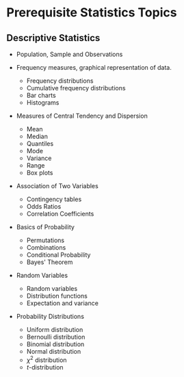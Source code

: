 # Prerequisite Statistics Topics

## Descriptive Statistics

- Population, Sample and Observations

- Frequency measures, graphical representation of data. 

    - Frequency distributions
    - Cumulative frequency distributions
    - Bar charts
    - Histograms

- Measures of Central Tendency and Dispersion

    - Mean
    - Median
    - Quantiles
    - Mode
    - Variance
    - Range
    - Box plots

- Association of Two Variables

    - Contingency tables
    - Odds Ratios
    - Correlation Coefficients

- Basics of Probability
    
    - Permutations
    - Combinations
    - Conditional Probability
    - Bayes' Theorem

- Random Variables

    - Random variables
    - Distribution functions
    - Expectation and variance

- Probability Distributions
    
    - Uniform distribution
    - Bernoulli distribution
    - Binomial distribution
    - Normal distribution
    - $\chi^{2}$ distribution
    - $t$-distribution
